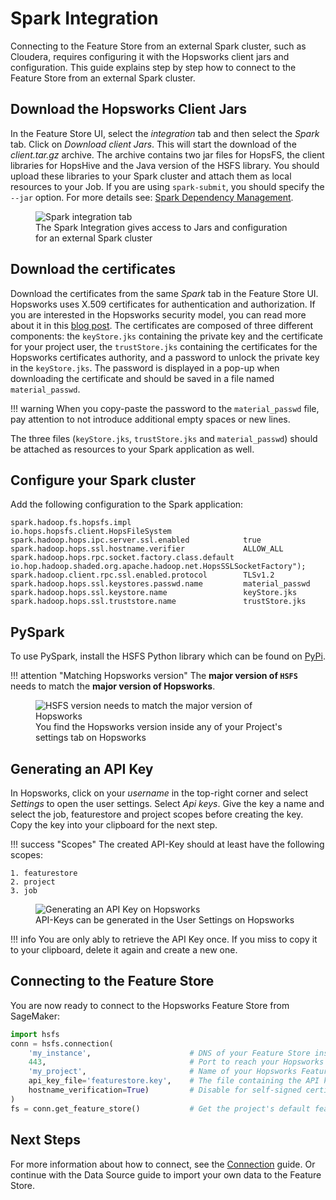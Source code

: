 # Spark Integration

Connecting to the Feature Store from an external Spark cluster, such as Cloudera, requires configuring it with the Hopsworks client jars and configuration. This guide explains step by step how to connect to the Feature Store from an external Spark cluster.

## Download the Hopsworks Client Jars

In the Feature Store UI, select the *integration* tab and then select the *Spark* tab. Click on *Download client Jars*. This will start the download of the *client.tar.gz* archive. The archive contains two jar files for HopsFS, the client libraries for HopsHive and the Java version of the HSFS library. You should upload these libraries to your Spark cluster and attach them as local resources to your Job. If you are using `spark-submit`, you should specify the `--jar` option. For more details see: [Spark Dependency Management](https://spark.apache.org/docs/latest/submitting-applications.html#advanced-dependency-management).

<p align="center">
    <figure>
        <img src="../../assets/images/spark_integration.png" alt="Spark integration tab">
        <figcaption>The Spark Integration gives access to Jars and configuration for an external Spark cluster</figcaption>
    </figure>
</p>

## Download the certificates

Download the certificates from the same *Spark* tab in the Feature Store UI. Hopsworks uses X.509 certificates for authentication and authorization. If you are interested in the Hopsworks security model, you can read more about it in this [blog post](https://www.logicalclocks.com/blog/how-we-secure-your-data-with-hopsworks).
The certificates are composed of three different components: the `keyStore.jks` containing the private key and the certificate for your project user, the `trustStore.jks` containing the certificates for the Hopsworks certificates authority, and a password to unlock the private key in the `keyStore.jks`. The password is displayed in a pop-up when downloading the certificate and should be saved in a file named `material_passwd`.

!!! warning 
    When you copy-paste the password to the `material_passwd` file, pay attention to not introduce additional empty spaces or new lines.  

The three files (`keyStore.jks`, `trustStore.jks` and `material_passwd`) should be attached as resources to your Spark application as well.

## Configure your Spark cluster

Add the following configuration to the Spark application: 

```
spark.hadoop.fs.hopsfs.impl                         io.hops.hopsfs.client.HopsFileSystem
spark.hadoop.hops.ipc.server.ssl.enabled            true
spark.hadoop.hops.ssl.hostname.verifier             ALLOW_ALL
spark.hadoop.hops.rpc.socket.factory.class.default  io.hop.hadoop.shaded.org.apache.hadoop.net.HopsSSLSocketFactory");
spark.hadoop.client.rpc.ssl.enabled.protocol        TLSv1.2
spark.hadoop.hops.ssl.keystores.passwd.name         material_passwd 
spark.hadoop.hops.ssl.keystore.name                 keyStore.jks
spark.hadoop.hops.ssl.truststore.name               trustStore.jks
```

## PySpark

To use PySpark, install the HSFS Python library which can be found on [PyPi](https://pypi.org/project/hsfs/). 

!!! attention "Matching Hopsworks version"
    The **major version of `HSFS`** needs to match the **major version of Hopsworks**.


<p align="center">
    <figure>
        <img src="../../assets/images/hopsworks-version.png" alt="HSFS version needs to match the major version of Hopsworks">
        <figcaption>You find the Hopsworks version inside any of your Project's settings tab on Hopsworks</figcaption>
    </figure>
</p>

## Generating an API Key 

In Hopsworks, click on your *username* in the top-right corner and select *Settings* to open the user settings. Select *Api keys*. Give the key a name and select the job, featurestore and project scopes before creating the key. Copy the key into your clipboard for the next step.

!!! success "Scopes"
    The created API-Key should at least have the following scopes:

    1. featurestore
    2. project
    3. job

<p align="center">
  <figure>
    <img src="../../assets/images/api-key.png" alt="Generating an API Key on Hopsworks">
    <figcaption>API-Keys can be generated in the User Settings on Hopsworks</figcaption>
  </figure>
</p>

!!! info
    You are only ably to retrieve the API Key once. If you miss to copy it to your clipboard, delete it again and create a new one.

## Connecting to the Feature Store

You are now ready to connect to the Hopsworks Feature Store from SageMaker:

```python
import hsfs
conn = hsfs.connection(
    'my_instance',                      # DNS of your Feature Store instance
    443,                                # Port to reach your Hopsworks instance, defaults to 443
    'my_project',                       # Name of your Hopsworks Feature Store project
    api_key_file='featurestore.key',    # The file containing the API key generated above
    hostname_verification=True)         # Disable for self-signed certificates
)
fs = conn.get_feature_store()           # Get the project's default feature store
```


## Next Steps

For more information about how to connect, see the [Connection](../concepts/project.md) guide. Or continue with the Data Source guide to import your own data to the Feature Store.